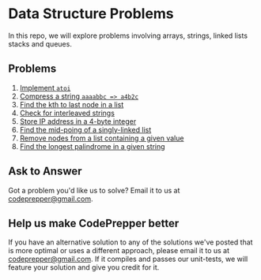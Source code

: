 Data Structure Problems
=======================

In this repo, we will explore problems involving arrays, strings, linked lists
stacks and queues.

Problems
--------
1. [Implement `atoi`](atoi)
2. [Compress a string `aaaabbc => a4b2c`](compressString)
3. [Find the kth to last node in a list](findKth)
4. [Check for interleaved strings](interleavedStrings)
5. [Store IP address in a 4-byte integer](ipStringToInt)
6. [Find the mid-poing of a singly-linked list](listMidPoint)
7. [Remove nodes from a list containing a given value](removeListNode)
8. [Find the longest palindrome in a given string](longestPalindrome)

Ask to Answer
-------------
Got a problem you'd like us to solve? Email it to us at
<codeprepper@gmail.com>.

Help us make CodePrepper better
-------------------------------
If you have an alternative solution to any of the solutions we've posted that
is more optimal or uses a different approach, please email it to us at 
<codeprepper@gmail.com>. If it compiles and passes our unit-tests, we will
feature your solution and give you credit for it.
